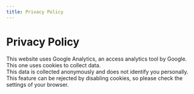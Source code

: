 ```yaml
---
title: Privacy Policy
---
```


# Privacy Policy

This website uses Google Analytics, an access analytics tool by Google.  
This one uses cookies to collect data.  
This data is collected anonymously and does not identify you personally.  
This feature can be rejected by disabling cookies, so please check the settings of your browser.
